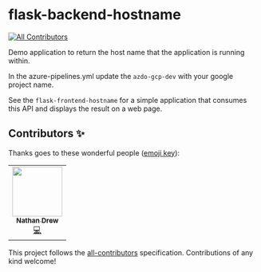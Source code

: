 # flask-backend-hostname
<!-- ALL-CONTRIBUTORS-BADGE:START - Do not remove or modify this section -->
[![All Contributors](https://img.shields.io/badge/all_contributors-1-orange.svg?style=flat-square)](#contributors-)
<!-- ALL-CONTRIBUTORS-BADGE:END -->
Demo application to return the host name that the application is running  
within.

In the azure-pipelines.yml update the `azdo-gcp-dev` with your google  
project name.

See the `flask-frontend-hostname` for a simple application that consumes
this API and displays the result on a web page.
## Contributors ✨

Thanks goes to these wonderful people ([emoji key](https://allcontributors.org/docs/en/emoji-key)):

<!-- ALL-CONTRIBUTORS-LIST:START - Do not remove or modify this section -->
<!-- prettier-ignore-start -->
<!-- markdownlint-disable -->
<table>
  <tr>
    <td align="center"><a href="http://www.nathandrew.org"><img src="https://avatars1.githubusercontent.com/u/1035229?v=4?s=100" width="100px;" alt=""/><br /><sub><b>Nathan Drew</b></sub></a><br /><a href="https://github.com/NaffanDroo/flask-backend-hostname/commits?author=NaffanDroo" title="Code">💻</a></td>
  </tr>
</table>

<!-- markdownlint-restore -->
<!-- prettier-ignore-end -->

<!-- ALL-CONTRIBUTORS-LIST:END -->

This project follows the [all-contributors](https://github.com/all-contributors/all-contributors) specification. Contributions of any kind welcome!